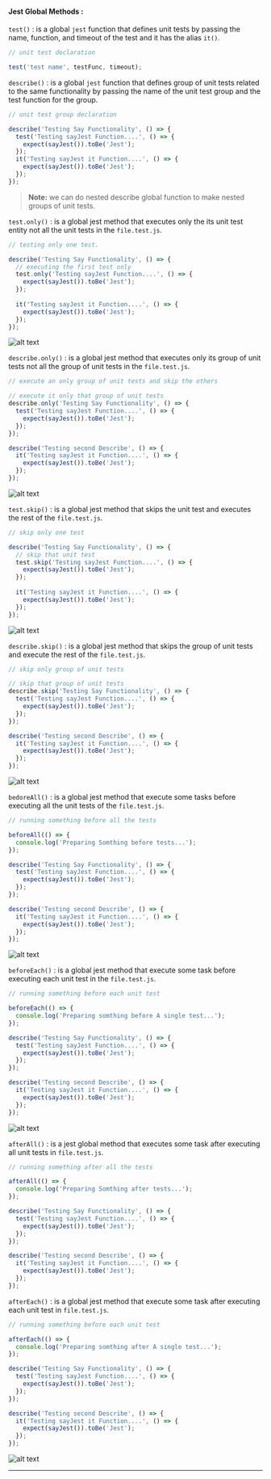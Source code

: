 #### Jest Global Methods :

`test()` : is a global `jest` function that defines unit tests by passing the name, function, and timeout of the test and it has the alias `it()`. 

```javascript
// unit test declaration

test('test name', testFunc, timeout); 
```

`describe()` : is a global `jest` function that defines group of unit tests related to the same functionality by passing the name of the unit test group and the test function for the group.

```javascript
// unit test group declaration

describe('Testing Say Functionality', () => {
  test('Testing sayJest Function....', () => {
    expect(sayJest()).toBe('Jest');
  });
  it('Testing sayJest it Function....', () => {
    expect(sayJest()).toBe('Jest');
  });
});
```

> **Note:** we can do nested describe global function to make nested groups of unit tests.

`test.only()` : is a global jest method that executes only the its unit test entity not all the unit tests in the `file.test.js`.

```javascript
// testing only one test.

describe('Testing Say Functionality', () => {
  // executing the first test only
  test.only('Testing sayJest Function....', () => {
    expect(sayJest()).toBe('Jest');
  });
 
  it('Testing sayJest it Function....', () => {
    expect(sayJest()).toBe('Jest');
  });
});
```

![alt text](../imgs/image2.png)

`describe.only()` : is a global jest method that executes only its group of unit tests not all the group of unit tests in the `file.test.js`.

```javascript
// execute an only group of unit tests and skip the others

// execute it only that group of unit tests
describe.only('Testing Say Functionality', () => {
  test('Testing sayJest Function....', () => {
    expect(sayJest()).toBe('Jest');
  });
});

describe('Testing second Describe', () => {
  it('Testing sayJest it Function....', () => {
    expect(sayJest()).toBe('Jest');
  });
});
```

![alt text](../imgs/image3.png)

`test.skip()` : is a global jest method that skips the unit test and executes the rest of the `file.test.js`.

```javascript
// skip only one test

describe('Testing Say Functionality', () => {
  // skip that unit test
  test.skip('Testing sayJest Function....', () => {
    expect(sayJest()).toBe('Jest');
  });
 
  it('Testing sayJest it Function....', () => {
    expect(sayJest()).toBe('Jest');
  });
});
```
![alt text](../imgs/image4.png)

`describe.skip()` : is a global jest method that skips the group of unit tests and execute the rest of the `file.test.js`.

```javascript
// skip only group of unit tests

// skip that group of unit tests
describe.skip('Testing Say Functionality', () => {
  test('Testing sayJest Function....', () => {
    expect(sayJest()).toBe('Jest');
  });
});

describe('Testing second Describe', () => {
  it('Testing sayJest it Function....', () => {
    expect(sayJest()).toBe('Jest');
  });
});
```

![alt text](../imgs/image5.png)

`bedoreAll()` : is a global jest method that execute some tasks before executing all the unit tests of the `file.test.js`.

```javascript
// running something before all the tests

beforeAll(() => {
  console.log('Preparing Somthing before tests...');
});

describe('Testing Say Functionality', () => {
  test('Testing sayJest Function....', () => {
    expect(sayJest()).toBe('Jest');
  });
});

describe('Testing second Describe', () => {
  it('Testing sayJest it Function....', () => {
    expect(sayJest()).toBe('Jest');
  });
});
```

![alt text](../imgs/image6.png)

`beforeEach()` : is a global jest method that execute some task before executing each unit test in the `file.test.js`.

```javascript
// running something before each unit test

beforeEach(() => {
  console.log('Preparing somthing before A single test...');
});

describe('Testing Say Functionality', () => {
  test('Testing sayJest Function....', () => {
    expect(sayJest()).toBe('Jest');
  });
});

describe('Testing second Describe', () => {
  it('Testing sayJest it Function....', () => {
    expect(sayJest()).toBe('Jest');
  });
});
```

![alt text](../imgs/image7.png)

`afterAll()` : is a jest global method that executes some task after executing all unit tests in `file.test.js`.

```javascript
// running something after all the tests

afterAll(() => {
  console.log('Preparing Somthing after tests...');
});

describe('Testing Say Functionality', () => {
  test('Testing sayJest Function....', () => {
    expect(sayJest()).toBe('Jest');
  });
});

describe('Testing second Describe', () => {
  it('Testing sayJest it Function....', () => {
    expect(sayJest()).toBe('Jest');
  });
});
```

`afterEach()` : is a global jest method that execute some task after executing each unit test in `file.test.js`.

```javascript
// running something before each unit test

afterEach(() => {
  console.log('Preparing somthing after A single test...');
});

describe('Testing Say Functionality', () => {
  test('Testing sayJest Function....', () => {
    expect(sayJest()).toBe('Jest');
  });
});

describe('Testing second Describe', () => {
  it('Testing sayJest it Function....', () => {
    expect(sayJest()).toBe('Jest');
  });
});
```

![alt text](../imgs/image8.png)

---
